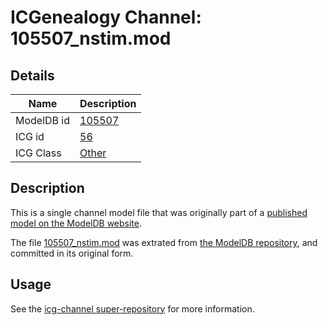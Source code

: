 # ICGenealogy Channel: 105507\_nstim.mod

## Details

Name | Description
---- | -----------
ModelDB id | [105507](http://senselab.med.yale.edu/ModelDB/ShowModel.cshtml?model=105507)
ICG id | [56](http://icg.neurotheory.ox.ac.uk/channels/other/56)
ICG Class | [Other](http://icg.neurotheory.ox.ac.uk/channels/other)

## Description

This is a single channel model file that was originally part of a [published model on the ModelDB website](http://senselab.med.yale.edu/mModelDB/ShowModel.cshtml?model=105507).

The file [105507\_nstim.mod](105507_nstim.mod) was extrated from [the ModelDB repository](http://senselab.med.yale.edu/ModelDB/ShowModel.cshtml?model=105507), and committed in its original form.

## Usage

See the [icg-channel super-repository](https://github.com/icgenealogy/icg-channels) for more information.